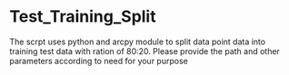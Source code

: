 # Test_Training_Split
The scrpt uses python and arcpy module to split data point data into training test data with ration of 80:20. Please provide the path and other parameters according to need for your purpose
